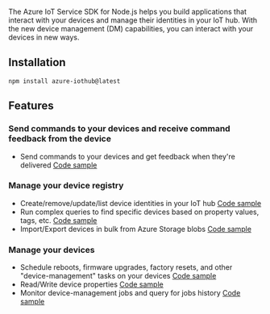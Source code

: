 The Azure IoT Service SDK for Node.js helps you build applications that interact with your devices and manage their identities in your IoT hub. With the new device management (DM) capabilities, you can interact with your devices in new ways. 

## Installation

```
npm install azure-iothub@latest
```

## Features

### Send commands to your devices and receive command feedback from the device
* Send commands to your devices and get feedback when they're delivered [Code sample](https://github.com/Azure/azure-iot-sdks/blob/dmpreview/node/service/samples/send_c2d_message.js)

### Manage your device registry
* Create/remove/update/list device identities in your IoT hub [Code sample](https://github.com/Azure/azure-iot-sdks/blob/dmpreview/node/service/samples/registry_sample.js)
* Run complex queries to find specific devices based on property values, tags, etc. [Code sample](https://github.com/Azure/azure-iot-sdks/blob/dmpreview/node/service/samples/registry_queryDevices.js)
* Import/Export devices in bulk from Azure Storage blobs [Code sample](https://github.com/Azure/azure-iot-sdks/blob/dmpreview/node/service/samples/registry_bulk_sample.js) 

### Manage your devices
* Schedule reboots, firmware upgrades, factory resets, and other "device-management" tasks on your devices [Code sample](https://github.com/Azure/azure-iot-sdks/blob/dmpreview/node/service/samples/jobClient_scheduleJob.js)
* Read/Write device properties [Code sample](https://github.com/Azure/azure-iot-sdks/blob/dmpreview/node/service/samples/jobClient_scheduleJob.js)
* Monitor device-management jobs and query for jobs history [Code sample](https://github.com/Azure/azure-iot-sdks/blob/dmpreview/node/service/samples/jobClient_queryJobHistory.js) 